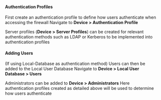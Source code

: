 #### Authentication Profiles
First create an authentication profile to define how users authenticate when accessing the firewall
Navigate to **Device > Authentication Profile**

Server profiles (**Device > Server Profiles**) can be created for relevant authentication methods such as LDAP or Kerberos to be implemented into authentication profiles
#### Adding Users
(If using Local-Database as authentication method) Users can then be added to the Local User Database
Navigate to **Device > Local User Database > Users**

Administrators can be added to **Device > Administrators**
Here authentication profiles created as detailed above will be used to determine how users authenticate
